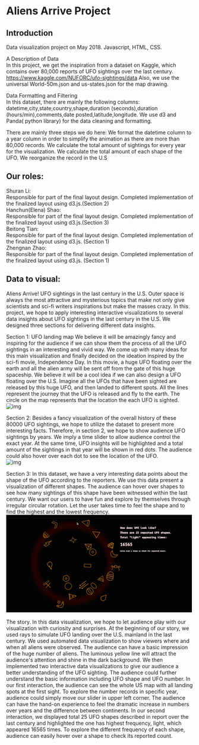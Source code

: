 # Aliens Arrive Project

## Introduction

Data visualization project on May 2018.
Javascript, HTML, CSS.

A Description of Data<br>
In this project, we get the inspiration from a dataset on Kaggle, which contains over 80,000 reports of UFO sightings over the last century.
https://www.kaggle.com/NUFORC/ufo-sightings/data
Also, we use the universal World-50m.json  and us-states.json for the map drawing.

Data Formatting and Filtering<br>
In this dataset, there are mainly the following columns:
datetime,city,state,country,shape,duration (seconds),duration (hours/min),comments,date posted,latitude,longitude. We use d3 and Panda( python library) for the data cleaning and formatting.

There are mainly three steps we do here: We format the datetime column to a year column in order to simplify the animation as there are more than 80,000 records.
We calculate the total amount of sightings for every year for the visualization.
We calculate the total amount of each shape of the UFO.
We reorganize the record in the U.S



## Our roles:

Shuran Li:<br>
Responsible for part of the final layout design. Completed implementation of the finalized layout using d3.js.(Section 2)<br>
Hanchun(Elena) Shao:<br>
Responsible for part of the final layout design. Completed implementation of the finalized layout using d3.js.(Section 3)<br>
Beitong Tian:<br>
Responsible for part of the final layout design. Completed implementation of the finalized layout using d3.js. (Section 1)<br>
Zhengnan Zhao:<br>
Responsible for part of the final layout design. Completed implementation of the finalized layout using d3.js. (Section 1)<br>

## Data to visual:

Aliens Arrive! UFO sightings in the last century in the U.S. Outer space is always the most attractive and mysterious topics that make not only give scientists and sci-fi writers inspirations but make the masses crazy. In this project, we hope to apply interesting interactive visualizations to several data insights about UFO sightings in the last century in the U.S. We designed three sections for delivering different data insights.

Section 1:
UFO landing map
We believe it will be amazingly fancy and inspiring for the audience if we can show them the process of all the UFO sightings in an interesting and vivid way. We come up with many ideas for this main visualization and finally decided on the ideation inspired by the sci-fi movie, Independence Day. In this movie, a huge UFO floating over the earth and all the alien army will be sent off from the gate of this huge spaceship.  We believe it will be a cool idea if we can also design a UFO floating over the U.S. Imagine all the UFOs that have been sighted are released by this huge UFO, and then landed to different spots. All the lines represent the journey that the UFO is released and fly to the earth. The circle on the map represents that the location the each UFO is sighted.
![img](https://github.com/hs926/alien-arrive/raw/master/image/section1.gif)


Section 2:
Besides a fancy visualization of the overall history of these 80000 UFO sightings, we hope to utilize the dataset to present more interesting facts. Therefore, in section 2, we hope to show audience UFO sightings by years. We imply a time slider to allow audience control the exact year. At the same time, UFO insights will be highlighted and a total amount of the sightings in that year will be shown in red dots. The audience could also hover over each dot to see the location of the UFO.  
![img](https://github.com/hs926/alien-arrive/raw/master/image/section2.gif)

Section 3:
In this dataset, we have a very interesting data points about the shape of the UFO according to the reporters. We use this data present a visualization of different shapes. The audience can hover over shapes to see how many sightings of this shape have been witnessed within the last century. We want our users to have fun and explore by themselves through irregular circular rotation. Let the user takes time to feel the shape and to find the highest and the lowest frequency.
![img](https://github.com/hs926/alien-arrive/raw/master/image/section3.gif)



The story.
In this data visualization, we hope to let audience play with our visualization with curiosity and surprises. At the beginning of our story, we used rays to simulate UFO landing over the U.S. mainland in the last century. We used automated data visualization to show viewers where and when all aliens were observed. The audience can have a basic impression of the huge number of aliens. The luminous yellow line will attract the audience's attention and shine in the dark background. We then implemented two interactive data visualizations to give our audience a better understanding of the UFO sighting. The audience could further understand the basic information including UFO shape and UFO number. In our first interaction, the audience can see the whole US map with all landing spots at the first sight. To explore the number records in specific year, audience could simply move our slider in upper left corner. The audience can have the hand-on experience to feel the dramatic increase in numbers over years and the difference between continents. In our second interaction, we displayed total 25 UFO shapes described in report over the last century and highlighted the one has highest frequency, light, which appeared 16565 times. To explore the different frequency of each shape, audience can easily hover over a shape to check its reported count.
